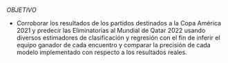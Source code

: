 _OBJETIVO_

- Corroborar los resultados de los partidos destinados a la Copa América 2021 y predecir las Eliminatorias al Mundial de Qatar 2022 usando diversos estimadores de clasificación y regresión con el fin de inferir el equipo ganador de cada encuentro y comparar la precisión de cada modelo implementado con respecto a los resultados reales.
